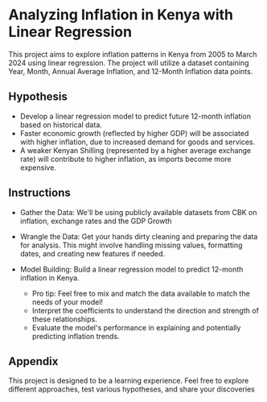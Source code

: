 
# Analyzing Inflation in Kenya with Linear Regression

This project aims to explore inflation patterns in Kenya from 2005 to March 2024 using linear regression. The project will utilize a dataset containing Year, Month, Annual Average Inflation, and 12-Month Inflation data points.
## Hypothesis

- Develop a linear regression model to predict future 12-month inflation based on historical data.
- Faster economic growth (reflected by higher GDP) will be associated with higher inflation, due to increased demand for goods and services.
- A weaker Kenyan Shilling (represented by a higher average exchange rate) will contribute to higher inflation, as imports become more expensive.




## Instructions
- Gather the Data: We'll be using publicly available datasets from CBK on inflation, exchange rates and the GDP Growth

- Wrangle the Data: Get your hands dirty cleaning and preparing the data for analysis. This might involve handling missing values, formatting dates, and creating new features if needed.

- Model Building: Build a linear regression model to predict 12-month inflation in Kenya.
    - Pro tip: Feel free to mix and match the data available to match the needs of your model!
    - Interpret the coefficients to understand the direction and strength of these relationships.
    - Evaluate the model's performance in explaining and potentially predicting inflation trends.



## Appendix

This project is designed to be a learning experience. Feel free to explore different approaches, test various hypotheses, and share your discoveries 
